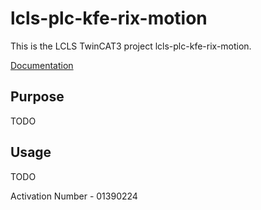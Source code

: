# lcls-plc-kfe-rix-motion

This is the LCLS TwinCAT3 project lcls-plc-kfe-rix-motion.

[Documentation](https://pcdshub.github.io/lcls-plc-kfe-rix-motion)

## Purpose

TODO

## Usage

TODO

Activation Number - 01390224 